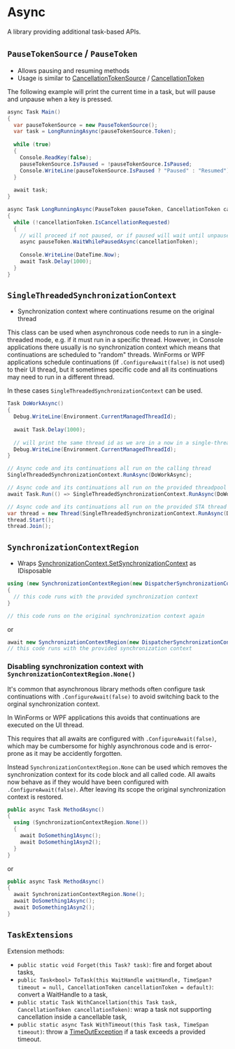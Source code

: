# Async
A library providing additional task-based APIs.

## `PauseTokenSource` / `PauseToken`
- Allows pausing and resuming methods
- Usage is similar to [CancellationTokenSource](https://docs.microsoft.com/dotnet/api/system.threading.cancellationtokensource) / [CancellationToken](https://docs.microsoft.com/dotnet/api/system.threading.cancellationtoken)

The following example will print the current time in a task, but will pause and unpause when a key is pressed.
```csharp
async Task Main()
{
  var pauseTokenSource = new PauseTokenSource();
  var task = LongRunningAsync(pauseTokenSource.Token);
	
  while (true)
  {
    Console.ReadKey(false);
    pauseTokenSource.IsPaused = !pauseTokenSource.IsPaused;
    Console.WriteLine(pauseTokenSource.IsPaused ? "Paused" : "Resumed");
  }
	
  await task;
}

async Task LongRunningAsync(PauseToken pauseToken, CancellationToken cancellationToken = default)
{
  while (!cancellationToken.IsCancellationRequested)
  {
    // will proceed if not paused, or if paused will wait until unpaused
    async pauseToken.WaitWhilePausedAsync(cancellationToken);
		
    Console.WriteLine(DateTime.Now);
    await Task.Delay(1000);
  }
}
```

## `SingleThreadedSynchronizationContext`
- Synchronization context where continuations resume on the original thread

This class can be used when asynchronous code needs to run in a single-threaded mode, e.g. if it must run in a specific thread. 
However, in Console applications there usually is no synchronization context which means that continuations are scheduled to "random" threads.
WinForms or WPF applications schedule continuations (if `.ConfigureAwait(false)` is not used) to their UI thread, but it sometimes specific code and all its continuations may need to run in a different thread.

In these cases `SingleThreadedSynchronizationContext` can be used.

```csharp
Task DoWorkAsync()
{
  Debug.WriteLine(Environment.CurrentManagedThreadId);
  
  await Task.Delay(1000);
  
  // will print the same thread id as we are in a now in a single-threaded synchronization context
  Debug.WriteLine(Environment.CurrentManagedThreadId);
}

// Async code and its continuations all run on the calling thread
SingleThreadedSynchronizationContext.RunAsync(DoWorkAsync);

// Async code and its continuations all run on the provided threadpool thread
await Task.Run(() => SingleThreadedSynchronizationContext.RunAsync(DoWorkAsync));

// Async code and its continuations all run on the provided STA thread
var thread = new Thread(SingleThreadedSynchronizationContext.RunAsync(DoWorkAsync).GetAwaiter().GetResult) { IsBackground = true, ApartmentState = ApartmentState.STA };
thread.Start();
thread.Join();
```

## `SynchronizationContextRegion`
- Wraps [SynchronizationContext.SetSynchronizationContext](https://docs.microsoft.com/dotnet/api/system.threading.synchronizationcontext.setsynchronizationcontext) as IDisposable

```csharp
using (new SynchronizationContextRegion(new DispatcherSynchronizationContext()))
{
  // this code runs with the provided synchronization context
}

// this code runs on the original synchronization context again
```
or
```csharp
await new SynchronizationContextRegion(new DispatcherSynchronizationContext());
// this code runs with the provided synchronization context
```

### Disabling synchronization context with `SynchronizationContextRegion.None()`
It's common that asynchronous library methods often configure task continuations with `.ConfigureAwait(false)` to avoid switching back to the orginal synchronization context.

In WinForms or WPF applications this avoids that continuations are executed on the UI thread.

This requires that all awaits are configured with `.ConfigureAwait(false)`, which may be cumbersome for highly asynchronous code and is error-prone as it may be accidently forgotten.

Instead `SynchronizationContextRegion.None` can be used which removes the synchronization context for its code block and all called code. All awaits now behave as if they would have been configured with `.ConfigureAwait(false)`.
After leaving its scope the original synchronization context is restored.

```csharp
public async Task MethodAsync()
{
  using (SynchronizationContextRegion.None())
  {
    await DoSomething1Async();
    await DoSomething1Asyn2();
  }
}
```
or
```csharp
public async Task MethodAsync()
{
  await SynchronizationContextRegion.None();
  await DoSomething1Async();
  await DoSomething1Asyn2();
}
```

## `TaskExtensions`
Extension methods:
- `public static void Forget(this Task? task)`: fire and forget about tasks,
- `public Task<bool> ToTask(this WaitHandle waitHandle, TimeSpan? timeout = null, CancellationToken cancellationToken = default)`: convert a WaitHandle to a task,
- `public static Task WithCancellation(this Task task, CancellationToken cancellationToken)`: wrap a task not supporting cancellation inside a cancellable task,
- `public static async Task WithTimeout(this Task task, TimeSpan timeout)`: throw a [TimeOutException](https://docs.microsoft.com/dotnet/api/system.timeoutexception) if a task exceeds a provided timeout.